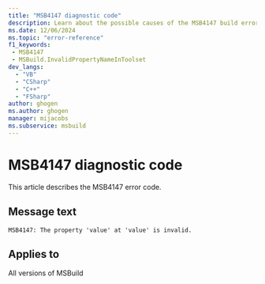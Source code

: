 ```yaml
---
title: "MSB4147 diagnostic code"
description: Learn about the possible causes of the MSB4147 build error, and get troubleshooting tips.
ms.date: 12/06/2024
ms.topic: "error-reference"
f1_keywords:
 - MSB4147
 - MSBuild.InvalidPropertyNameInToolset
dev_langs:
  - "VB"
  - "CSharp"
  - "C++"
  - "FSharp"
author: ghogen
ms.author: ghogen
manager: mijacobs
ms.subservice: msbuild
---
```


# MSB4147 diagnostic code

<!-- :::ErrorDefinitionDescription::: -->
<!-- :::editable-content name="introDescription"::: -->
This article describes the MSB4147 error code.
<!-- :::editable-content-end::: -->

## Message text

`MSB4147: The property 'value' at 'value' is invalid.`

<!-- :::editable-content name="postOutputDescription"::: -->
<!--
{StrBegin="MSB4147: "}
-->
<!-- :::editable-content-end::: -->
<!-- :::ErrorDefinitionDescription-end::: -->

## Applies to

All versions of MSBuild
